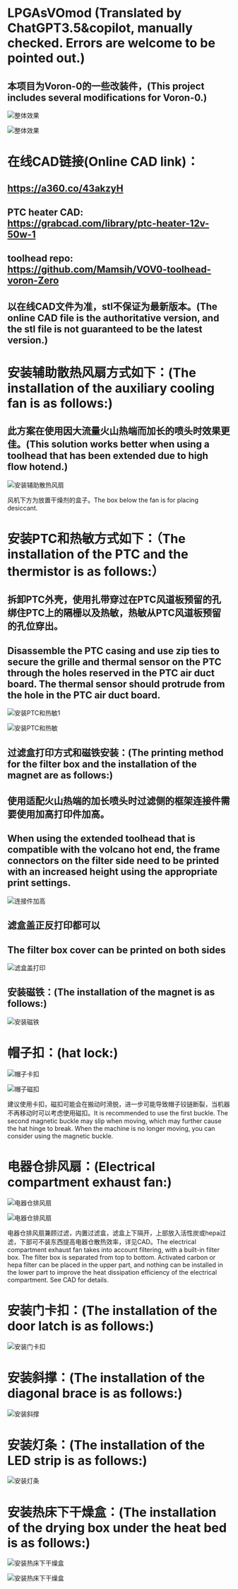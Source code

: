 # LPGAsVOmod (Translated by ChatGPT3.5&copilot, manually checked. Errors are welcome to be pointed out.)

## 本项目为Voron-0的一些改装件，(This project includes several modifications for Voron-0.)

![整体效果](/img/整体效果CAD.jpg "整体效果")

![整体效果](/img/整体效果CAD_back.jpg "整体效果")

# 在线CAD链接(Online CAD link)：
## https://a360.co/43akzyH
## PTC heater CAD: https://grabcad.com/library/ptc-heater-12v-50w-1
## toolhead repo: https://github.com/Mamsih/VOV0-toolhead-voron-Zero 
## 以在线CAD文件为准，stl不保证为最新版本。(The online CAD file is the authoritative version, and the stl file is not guaranteed to be the latest version.)


# 安装辅助散热风扇方式如下：(The installation of the auxiliary cooling fan is as follows:)
## 此方案在使用因大流量火山热端而加长的喷头时效果更佳。(This solution works better when using a toolhead that has been extended due to high flow hotend.)

![安装辅助散热风扇](/img/安装辅助散热风扇.jpg "安装辅助散热风扇")

风机下方为放置干燥剂的盒子。The box below the fan is for placing desiccant.

# 安装PTC和热敏方式如下：（The installation of the PTC and the thermistor is as follows:）

## 拆卸PTC外壳，使用扎带穿过在PTC风道板预留的孔绑住PTC上的隔栅以及热敏，热敏从PTC风道板预留的孔位穿出。
## Disassemble the PTC casing and use zip ties to secure the grille and thermal sensor on the PTC through the holes reserved in the PTC air duct board. The thermal sensor should protrude from the hole in the PTC air duct board.

![安装PTC和热敏1](/img/安装PTC和热敏1.jpg "安装PTC和热敏1")

![安装PTC和热敏](/img/安装PTC和热敏.jpg "安装PTC和热敏")

## 过滤盒打印方式和磁铁安装：(The printing method for the filter box and the installation of the magnet are as follows:)

## 使用适配火山热端的加长喷头时过滤侧的框架连接件需要使用加高打印件加高。
## When using the extended toolhead that is compatible with the volcano hot end, the frame connectors on the filter side need to be printed with an increased height using the appropriate print settings.
![连接件加高](/img/框架连接件加高.jpg "连接件加高")

## 滤盒盖正反打印都可以 
## The filter box cover can be printed on both sides
![滤盒盖打印](/img/IMG_20230513_212849.jpg "滤盒盖打印")

## 安装磁铁：(The installation of the magnet is as follows:)

![安装磁铁](/img/IMG_20230513_213003.jpg "安装磁铁")

# 帽子扣：(hat lock:)

![帽子卡扣](/img/帽子卡扣.jpg "帽子卡扣")

![帽子磁扣](/img/帽子磁扣.jpg "帽子锁扣")

建议使用卡扣，磁扣可能会在搬动时滑脱，进一步可能导致帽子铰链断裂，当机器不再移动时可以考虑使用磁扣。It is recommended to use the first buckle. The second magnetic buckle may slip when moving, which may further cause the hat hinge to break. When the machine is no longer moving, you can consider using the magnetic buckle.

# 电器仓排风扇：(Electrical compartment exhaust fan:)

![电器仓排风扇](/img/电器仓排风扇.jpg "电器仓排风扇")

![电器仓排风扇](/img/电器仓排风扇1.jpg "电器仓排风扇")

电器仓排风扇兼顾过滤，内置过滤盒，滤盒上下隔开，上部放入活性炭或hepa过滤，下部可不装东西提高电器仓散热效率，详见CAD。The electrical compartment exhaust fan takes into account filtering, with a built-in filter box. The filter box is separated from top to bottom. Activated carbon or hepa filter can be placed in the upper part, and nothing can be installed in the lower part to improve the heat dissipation efficiency of the electrical compartment. See CAD for details.

# 安装门卡扣：(The installation of the door latch is as follows:)

![安装门卡扣](/img/IMG_20230617_192143.jpg "安装门卡扣")

# 安装斜撑：(The installation of the diagonal brace is as follows:)

![安装斜撑](/img/斜撑安装.jpg "安装斜撑")

# 安装灯条：(The installation of the LED strip is as follows:)

![安装灯条](/img/灯条安装.jpg "安装灯条")

# 安装热床下干燥盒：(The installation of the drying box under the heat bed is as follows:)

![安装热床下干燥盒](/img/IMG_20230730_180736.jpg "安装热床下干燥盒")

![安装热床下干燥盒](/img/IMG_20230730_181725.jpg "安装热床下干燥盒")

